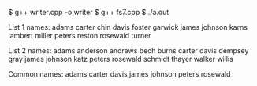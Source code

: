$ g++ writer.cpp -o writer
$ g++ fs7.cpp 
$ ./a.out 

List 1 names:
adams
carter
chin
davis
foster
garwick
james
johnson
karns
lambert
miller
peters
reston
rosewald
turner

List 2 names:
adams
anderson
andrews
bech
burns
carter
davis
dempsey
gray
james
johnson
katz
peters
rosewald
schmidt
thayer
walker
willis

Common names:
adams
carter
davis
james
johnson
peters
rosewald

